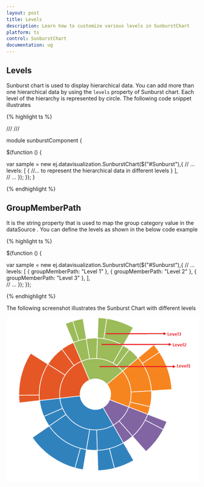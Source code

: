 ```yaml
---
layout: post
title: Levels
description: Learn how to customize various levels in SunburstChart
platform: ts
control: SunburstChart
documentation: ug
---
```


## Levels

Sunburst chart is used to display hierarchical data. You can add more than one hierarchical data by using the `levels` property of Sunburst chart. Each level of the hierarchy is represented by circle.
The following code snippet illustrates 

{% highlight ts %}

/// <reference path="tsfiles/jquery.d.ts" />
/// <reference path="tsfiles/ej.web.all.d.ts" />

module  sunburstComponent {

$(function () {

var sample = new ej.datavisualization.SunburstChart($("#Sunburst"),{
            // ...
         levels: [
			{
                //... to represent the hierarchical data in different levels 
                   }
            ],  	
            // ...
        });
    });
}
       
{% endhighlight %}

## GroupMemberPath

It is the string property that is used to map the group category value in the dataSource .
You can define the levels as shown in the below code example

{% highlight ts %}

$(function () {

var sample = new ej.datavisualization.SunburstChart($("#Sunburst"),{
            // ...
         levels: [
			{ groupMemberPath: "Level 1" },
            { groupMemberPath: "Level 2" },
            { groupMemberPath: "Level 3" },
            ], 	
            // ...
        });
    });  
  
     
{% endhighlight %}

The following screenshot illustrates the Sunburst Chart with different levels



![](Levels_images/Levels_img1.png)
